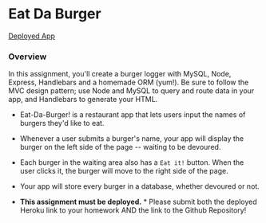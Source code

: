 # Eat Da Burger

[Deployed App](https://eater-of-burgers.herokuapp.com/)

### Overview

In this assignment, you'll create a burger logger with MySQL, Node, Express, Handlebars and a homemade ORM (yum!). Be sure to follow the MVC design pattern; use Node and MySQL to query and route data in your app, and Handlebars to generate your HTML.

* Eat-Da-Burger! is a restaurant app that lets users input the names of burgers they'd like to eat.

* Whenever a user submits a burger's name, your app will display the burger on the left side of the page -- waiting to be devoured.

* Each burger in the waiting area also has a `Eat it!` button. When the user clicks it, the burger will move to the right side of the page.

* Your app will store every burger in a database, whether devoured or not.

* **This assignment must be deployed.** * Please submit both the deployed Heroku link to your homework AND the link to the Github Repository!